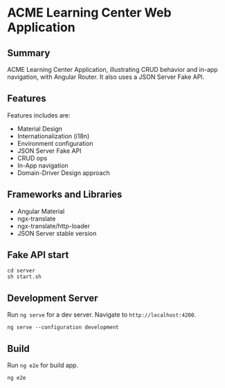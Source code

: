 # ACME Learning Center Web Application

## Summary

ACME Learning Center Application, illustrating CRUD behavior and in-app navigation, with Angular Router. It also uses a JSON Server Fake API.

## Features

Features includes are:

- Material Design
- Internationalization (i18n)
- Environment configuration
- JSON Server Fake API
- CRUD ops
- In-App navigation
- Domain-Driver Design approach

## Frameworks and Libraries

- Angular Material
- ngx-translate
- ngx-translate/http-loader
- JSON Server stable version

## Fake API start

```
cd server
sh start.sh
```

## Development Server

Run `ng serve` for a dev server. Navigate to `http://localhost:4200`.
```
ng serve --configuration development
```

## Build

Run `ng e2e` for build app.
```
ng e2e
```
